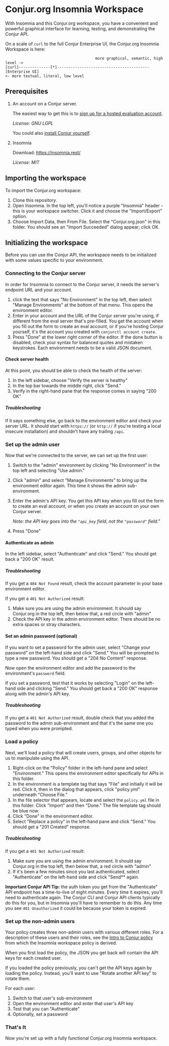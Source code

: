 # Conjur.org Insomnia Workspace

With Insomnia and this Conjur.org workspace, you have a convenient and powerful
graphical interface for learning, testing, and demonstrating the Conjur API.

On a scale of `curl` to the full Conjur Enterprise UI, the Conjur.org Insomnia
Workspace is here:

```
                                        more graphical, semantic, high level ->
[curl]--------------[*]-----------------------------------------[Enterprise UI]
<- more textual, literal, low level
```

## Prerequisites

1. An account on a Conjur server.
   
   The easiest way to get this is to [sign up for a hosted evaluation
   account][get-started].
   
   *License: GNU LGPL*
   
   You could also [install Conjur yourself][install-conjur].
2. Insomnia
   
   Download: https://insomnia.rest/
   
   *License: MIT*

[get-started]: https://www.conjur.org/get-started/try-conjur.html
[install-conjur]: https://www.conjur.org/get-started/install-conjur.html

## Importing the workspace

To import the Conjur.org workspace:
1. Clone this repository.
2. Open Insomnia. In the top left, you'll notice a purple "Insomnia" header -
   this is your workspace switcher. Click it and choose the "Import/Export"
   option.
3. Choose Import Data, then From File. Select the "Conjur.org.json" in this
   folder. You should see an "Import Succeeded" dialog appear; click OK.

## Initializing the workspace

Before you can use the Conjur API, the workspace needs to be initialized with
some values specific to your environment.

### Connecting to the Conjur server

In order for Insomnia to connect to the Conjur server, it needs the server's
endpoint URL and your account.

1. click the text that says "No Environment" in the top
left, then select "Manage Environments" at the bottom of that menu. This opens
the environment editor.
2. Enter in your account and the URL of the Conjur server you're using, if
different from the eval server that's pre-filled. You get the account when you
fill out the form to create an eval account, or if you're hosting Conjur
yourself, it's the account you created with `conjurctl account create`.
3. Press "Done" at the lower right corner of the editor. If the done button is
disabled, check your syntax for balanced quotes and mistaken keystrokes. Each
environment needs to be a valid JSON document.

#### Check server health

At this point, you should be able to check the health of the server:
1. In the left sidebar, choose "Verify the server is healthy"
2. In the top bar towards the middle right, click "Send."
3. Verify in the right-hand pane that the response comes in saying "200 OK"

##### Troubleshooting

If it says something else, go back to the environment editor and check your
server URL. It should start with `https://` (or `http://` if you're testing a
local insecure installation) and shouldn't have any trailing `/api`.

### Set up the admin user

Now that we're connected to the server, we can set up the first user:
1. Switch to the "admin" environment by clicking "No Environment" in the top
   left and selecting "Use admin."
2. Click "admin" and select "Manage Environments" to bring up the environment
   editor again. This time it shows the admin sub-environment.
3. Enter the admin's API key. You get this API key when you fill out the form to
   create an eval account, or when you create an account on your own Conjur
   server.
   
   *Note: the API key goes into the `"api_key` field, not the `"password"` field."*
4. Press "Done"

#### Authenticate as admin

In the left sidebar, select "Authenticate" and click "Send." You should get back
a "200 OK" result.

##### Troubleshooting

If you get a `404 Not Found` result, check the account parameter in your base
environment editor.

If you get a `401 Not Authorized` result:
1. Make sure you are using the admin environment. It should say Conjur.org in
   the top left, then below that, a red circle with "admin"
2. Check the API key in the admin environment editor. There should be no extra
   spaces or stray characters.

#### Set an admin password (optional)

If you want to set a password for the admin user, select "Change your password"
on the left-hand side and click "Send." You will be prompted to type a new
password. You should get a "204 No Content" response.

Now open the environment editor and add the password to the environment's
`password` field.

If you set a password, test that it works by selecting "Login" on the left-hand
side and clicking "Send." You should get back a "200 OK" response along with the
admin's API key.

##### Troubleshooting

If you get a `401 Not Authorized` result, double check that you added the
password to the admin sub-environment and that it's the same one you typed when
you were prompted.

### Load a policy

Next, we'll load a policy that will create users, groups, and other objects for
us to manipulate using the API.

1. Right-click on the "Policy" folder in the left-hand pane and select
   "Environment." This opens the environment editor specifically for APIs in
   this folder.
2. In the environment is a template tag that says "File" and initially it will
   be red. Click it, then in the dialog that appears, click "policy.yml"
   underneath "Choose File."
3. In the file selector that appears, locate and select the `policy.yml` file in
   this folder. Click "Import" and then "Done." The file template tag should be
   blue now.
4. Click "Done" in the environment editor.
5. Select "Replace a policy" in the left-hand pane and click "Send." You should
   get a "201 Created" response.

##### Troubleshooting

If you get a `401 Not Authorized` result:
1. Make sure you are using the admin environment. It should say Conjur.org in
   the top left, then below that, a red circle with "admin"
2. If it's been a few minutes since you last authenticated, select
   "Authenticate" on the left-hand side and click "Send** again.

**Important Conjur API Tip:** the auth token you get from the "Authenticate" API
endpoint has a time-to-live of eight minutes. Every time it expires, you'll need
to authenticate again. The Conjur CLI and Conjur API clients typically do this
for you, but in Insomnia you'll have to remember to do this. Any time you see
`401 Unauthorized` it could be because your token is expired.

### Set up the non-admin users

Your policy creates three non-admin users with various different roles. For a
description of these users and their roles, see the [Intro to Conjur
policy][policy-intro] from which the Insomnia workspace policy is derived.

[policy-intro]: https://www.conjur.org/get-started/key-concepts/intro-to-conjur-policy.html

When you first load the policy, the JSON you get back will contain the API keys
for each created user.

If you loaded the policy previously, you can't get the API keys again by loading
the policy. Instead, you'll want to use "Rotate another API key" to rotate them.

For each user:
1. Switch to that user's sub-environment
2. Open the environment editor and enter that user's API key
3. Test that you can "Authenticate"
4. Optionally, set a password

### That's It

Now you're set up with a fully functional Conjur.org Insomnia workspace.
